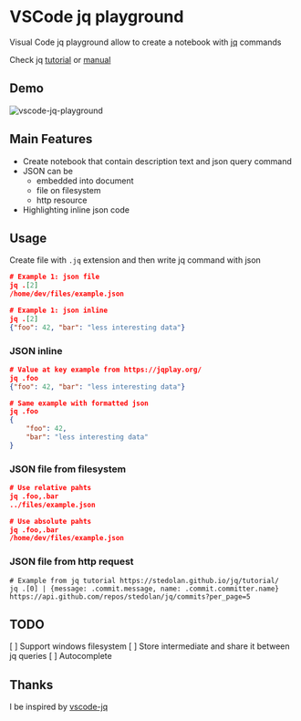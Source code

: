 # VSCode jq playground

Visual Code jq playground allow to create a notebook with [jq](https://stedolan.github.io/jq/) commands

Check jq [tutorial](https://stedolan.github.io/jq/tutorial/) or [manual](https://stedolan.github.io/jq/tutorial/)

## Demo

![vscode-jq-playground](https://media.giphy.com/media/3ohhwkqXNc3hrmoECI/giphy.gif)

## Main Features

* Create notebook that contain description text and json query command
* JSON can be
    * embedded into document
    * file on filesystem
    * http resource
* Highlighting inline json code

## Usage

Create file with `.jq` extension and then write jq command with json
```json
# Example 1: json file
jq .[2]
/home/dev/files/example.json

# Example 1: json inline 
jq .[2]
{"foo": 42, "bar": "less interesting data"}
```

### JSON inline

```json
# Value at key example from https://jqplay.org/
jq .foo
{"foo": 42, "bar": "less interesting data"}

# Same example with formatted json
jq .foo
{
    "foo": 42, 
    "bar": "less interesting data"
}
```

### JSON file from filesystem
```json
# Use relative pahts
jq .foo,.bar
../files/example.json

# Use absolute pahts
jq .foo,.bar
/home/dev/files/example.json
```


### JSON file from http request
```
# Example from jq tutorial https://stedolan.github.io/jq/tutorial/
jq .[0] | {message: .commit.message, name: .commit.committer.name}
https://api.github.com/repos/stedolan/jq/commits?per_page=5
```

## TODO

[ ] Support windows filesystem
[ ] Store intermediate and share it between jq queries
[ ] Autocomplete


## Thanks

I be inspired by [vscode-jq](https://marketplace.visualstudio.com/items?itemName=dandric.vscode-jq)
